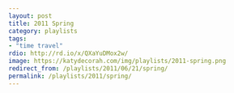 ```yaml
---
layout: post
title: 2011 Spring
category: playlists
tags:
- "time travel"
rdio: http://rd.io/x/QXaYuDMox2w/
image: https://katydecorah.com/img/playlists/2011-spring.png
redirect_from: /playlists/2011/06/21/spring/
permalink: /playlists/2011/spring/
---
```


